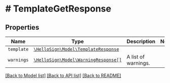 # # TemplateGetResponse



## Properties

Name | Type | Description | Notes
------------ | ------------- | ------------- | -------------
| `template` | [```\HelloSign\Model\TemplateResponse```](TemplateResponse.md) |    |  |
| `warnings` | [```\HelloSign\Model\WarningResponse[]```](WarningResponse.md) |  A list of warnings.  |  |

[[Back to Model list]](../../README.md#models) [[Back to API list]](../../README.md#endpoints) [[Back to README]](../../README.md)
